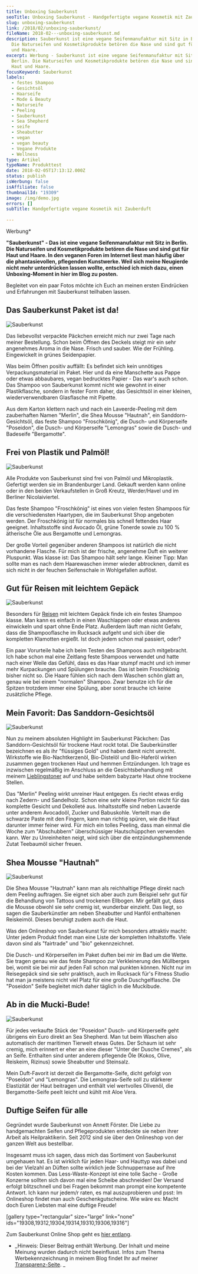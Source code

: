 ```yaml
---
title: Unboxing Sauberkunst
seoTitle: Unboxing Sauberkunst - Handgefertigte vegane Kosmetik mit Zauberduft
slug: unboxing-sauberkunst
link: /2018/02/unboxing-sauberkunst/
fileName: 2018-02---unboxing-sauberkunst.md
description: Sauberkunst ist eine vegane Seifenmanufaktur mit Sitz in Berlin.
  Die Naturseifen und Kosmetikprodukte betören die Nase und sind gut für Haut
  und Haare.
excerpt: Werbung - Sauberkunst ist eine vegane Seifenmanufaktur mit Sitz in
  Berlin. Die Naturseifen und Kosmetikprodukte betören die Nase und sind gut für
  Haut und Haare.
focusKeyword: Sauberkunst
labels:
  - festes Shampoo
  - Gesichtsöl
  - Haarseife
  - Mode & Beauty
  - Naturseife
  - Peeling
  - Sauberkunst
  - Sea Shepherd
  - seife
  - Sheabutter
  - vegan
  - vegan beauty
  - Vegane Produkte
  - Wellness
type: Artikel
typeName: Produkttest
date: 2018-02-05T17:13:12.000Z
status: publish
isWerbung: false
isAffiliate: false
thumbnailId: "19309"
image: /img/demo.jpg
errors: []
subTitle: Handgefertigte vegane Kosmetik mit Zauberduft
  
---
```


Werbung\*

**"Sauberkunst" - Das ist eine vegane Seifenmanufaktur mit Sitz in Berlin. Die
Naturseifen und Kosmetikprodukte betören die Nase und sind gut für Haut und
Haare. In den veganen Foren im Internet liest man häufig über die
phantasievollen, pflegenden Kunstwerke. Weil sich meine Neugierde nicht mehr
unterdrücken lassen wollte, entschied ich mich dazu, einen Unboxing-Moment in
hier im Blog zu posten.**

Begleitet von ein paar Fotos möchte ich Euch an meinen ersten Eindrücken und
Erfahrungen mit Sauberkunst teilhaben lassen.

## Das Sauberkunst Paket ist da!

![Sauberkunst](http://cardamonchai.com/wp-content/uploads/2018/01/39847370992_0ddb8d188c_z-300x200.jpg)

Das liebevollst verpackte Päckchen erreicht mich nur zwei Tage nach meiner
Bestellung. Schon beim Öffnen des Deckels steigt mir ein sehr angenehmes Aroma
in die Nase. Frisch und sauber. Wie der Frühling. Eingewickelt in grünes
Seidenpapier.

Was beim Öffnen positiv auffällt: Es befindet sich kein unnötiges
Verpackungsmaterial im Paket. Hier und da eine Manschette aus Pappe oder etwas
abbaubares, vegan bedrucktes Papier - Das war's auch schon. Das Shampoo von
Sauberkunst kommt nicht wie gewohnt in einer Plastikflasche, sondern in fester
Form daher, das Gesichtsöl in einer kleinen, wiederverwendbaren Glasflasche mit
Pipette.

Aus dem Karton klettern nach und nach ein Laveerde-Peeling mit dem zauberhaften
Namen "Merlin", die Shea Mousse "Hautnah", ein Sanddorn-Gesichtsöl, das feste
Shampoo "Froschkönig", die Dusch- und Körperseife "Poseidon", die Dusch- und
Körperseife "Lemongras" sowie die Dusch- und Badeseife "Bergamotte".

## Frei von Plastik und Palmöl!

![Sauberkunst](http://cardamonchai.com/wp-content/uploads/2018/01/26006497548_1f033b7aaf_z-300x200.jpg)

Alle Produkte von Sauberkunst sind frei von Palmöl und Mikroplastik. Gefertigt
werden sie im Brandenburger Land. Gekauft werden kann online oder in den beiden
Verkaufstellen in Groß Kreutz, Werder/Havel und im Berliner Nicolaiviertel.

Das feste Shampoo "Froschkönig" ist eines von vielen festen Shampoos für die
verschiedensten Haartypen, die im Sauberkunst Shop angeboten werden. Der
Froschkönig ist für normales bis schnell fettendes Haar geeignet. Inhaltsstoffe
sind Avocado Öl, grüne Tonerde sowie zu 100 % ätherische Öle aus Bergamotte und
Lemongras.

Der große Vorteil gegenüber anderen Shampoos ist natürlich die nicht vorhandene
Flasche. Für mich ist der frische, angenehme Duft ein weiterer Pluspunkt. Was
klasse ist: Das Shampoo hält sehr lange. Kleiner Tipp: Man sollte man es nach
dem Haarewaschen immer wieder abtrocknen, damit es sich nicht in der feuchen
Seifenschale in Wohlgefallen auflöst.

## Gut für Reisen mit leichtem Gepäck

![Sauberkunst](http://cardamonchai.com/wp-content/uploads/2018/01/25008095327_de7c0c745a_z-300x200.jpg)

Besonders für [Reisen](/category/unterwegs/reisen/) mit leichtem Gepäck finde
ich ein festes Shampoo klasse. Man kann es einfach in einen Waschlappen oder
etwas anderes einwickeln und spart ohne Ende Platz. Außerdem läuft man nicht
Gefahr, dass die Shampooflasche im Rucksack aufgeht und sich über die kompletten
Klamotten ergießt. Ist doch jedem schon mal passiert, oder?

Ein paar Vorurteile habe ich beim Testen des Shampoos auch mitgebracht. Ich habe
schon mal eine Zeitlang feste Shampoos verwendet und hatte nach einer Weile das
Gefühl, dass es das Haar stumpf macht und ich immer mehr Kurpackungen und
Spülungen brauche. Das ist beim Froschkönig bisher nicht so. Die Haare fühlen
sich nach dem Waschen schön glatt an, genau wie bei einem "normalen" Shampoo.
Zwar benutze ich für die Spitzen trotzdem immer eine Spülung, aber sonst brauche
ich keine zusätzliche Pflege.

## Mein Favorit: Das Sanddorn-Gesichtsöl

![Sauberkunst](http://cardamonchai.com/wp-content/uploads/2018/01/26006529588_b8d8ba4e32_z-300x200.jpg)

Nun zu meinem absoluten Highlight im Sauberkunst Päckchen: Das
Sanddorn-Gesichtsöl für trockene Haut rockt total. Die Sauberkünstler bezeichnen
es als ihr "flüssiges Gold" und haben damit nicht unrecht. Wirkstoffe wie
Bio-Nachtkerzenöl, Bio-Distelöl und Bio-Haferöl wirken zusammen gegen trockenen
Haut und hemmen Entzündungen. Ich trage es inzwischen regelmäßig im Anschluss an
die Gesichtsbehandlung mit meinem [Lieblingstoner](/2018/01/santaverde/) auf und
habe seitdem babyzarte Haut ohne trockene Stellen.

Das "Merlin" Peeling wirkt unreiner Haut entgegen. Es riecht etwas erdig nach
Zedern- und Sandelholz. Schon eine sehr kleine Portion reicht für das komplette
Gesicht und Dekolleté aus. Inhaltsstoffe sind neben Lavaerde unter anderem
Avocadoöl, Zucker und Babuskohle. Verteilt man die schwarze Paste mit den
Fingern, kann man richtig spüren, wie die Haut darunter immer feiner wird. Für
mich ein tolles Peeling, dass man einmal die Woche zum "Abschubbern"
überschüssiger Hautschüppchen verwenden kann. Wer zu Unreinheiten neigt, wird
sich über die entzündungshemmende Zutat Teebaumöl sicher freuen.

## Shea Mousse "Hautnah"

![Sauberkunst](http://cardamonchai.com/wp-content/uploads/2018/01/26006532538_0236c4cf8d_z-300x200.jpg)

Die Shea Mousse "Hautnah" kann man als reichhaltige Pflege direkt nach dem
Peeling auftragen. Sie eignet sich aber auch zum Beispiel sehr gut für die
Behandlung von Tattoos und trockenen Ellbogen. Mir gefällt gut, dass die Mousse
obwohl sie sehr cremig ist, wunderbar einzieht. Das liegt, so sagen die
Sauberkünstler am neben Sheabutter und Hanföl enthaltenen Reiskeimöl. Dieses
beruhigt zudem auch die Haut.

Was den Onlineshop von Sauberkunst für mich besonders attraktiv macht: Unter
jedem Produkt findet man eine Liste der kompletten Inhaltstoffe. Viele davon
sind als "fairtrade" und "bio" gekennzeichnet.

Die Dusch- und Körperseifen im Paket duften bei mir im Bad um die Wette. Sie
tragen genau wie das feste Shampoo zur Verkleinerung des Müllberges bei, womit
sie bei mir auf jeden Fall schon mal punkten können. Nicht nur im Reisegepäck
sind sie sehr praktisch, auch im Rucksack für's Fitness Studio hat man ja
meistens nicht viel Platz für eine große Duschgelflasche. Die "Poseidon" Seife
begleitet mich daher täglich in die Muckibude.

## Ab in die Mucki-Bude!

![Sauberkunst](http://cardamonchai.com/wp-content/uploads/2018/01/39847363092_3c3da7a3a9_z-300x200.jpg)

Für jedes verkaufte Stück der "Poseidon" Dusch- und Körperseife geht übrigens
ein Euro direkt an Sea Shepherd. Man tut beim Waschen also automatisch der
maritimen Tierwelt etwas Gutes. Der Schaum ist sehr cremig, mich erinnert er
eher an eine dieser "Unter der Dusche Cremes", als an Seife. Enthalten sind
unter anderem pflegende Öle (Kokos, Olive, Reiskeim, Rizinus) sowie Sheabutter
und Steinsalz.

Mein Duft-Favorit ist derzeit die Bergamotte-Seife, dicht gefolgt von "Poseidon"
und "Lemongras". Die Lemongras-Seife soll zu stärkerer Elastizität der Haut
beitragen und enthält viel wertvolles Olivenöl, die Bergamotte-Seife peelt
leicht und kühlt mit Aloe Vera.

## Duftige Seifen für alle

Gegründet wurde Sauberkunst von Annett Förster. Die Liebe zu handgemachten
Seifen und Pflegeprodukten entdeckte sie neben ihrer Arbeit als Heilpraktikerin.
Seit 2012 sind sie über den Onlineshop von der ganzen Welt aus bestellbar.

Insgesamt muss ich sagen, dass mich das Sortiment von Sauberkunst umgehauen hat.
Es ist wirklich für jeden Haar- und Hauttyp was dabei und bei der Vielzahl an
Düften sollte wirklich jede Schnuppernase auf ihre Kosten kommen. Das
Less-Waste-Konzept ist eine tolle Sache - Große Konzerne sollten sich davon mal
eine Scheibe abschneiden! Der Versand erfolgt blitzschnell und bei Fragen
bekommt man prompt eine kompetente Antwort. Ich kann nur jedem/r raten, es mal
auszuprobieren und psst: Im Onlineshop findet man auch Geschenkgutscheine. Wie
wäre es: Macht doch Euren Liebsten mal eine duftige Freude!

[gallery type="rectangular" size="large" link="none"
ids="19308,19312,19304,19314,19310,19306,19316"]

Zum Sauberkunst Online Shop geht es
[hier entlang](http://www.sauberkunst.de/epages/es948784.sf/de_DE/?ObjectPath=/Shops/es948784/Categories).

- _Hinweis: Dieser Beitrag enthält Werbung. Der Inhalt und meine Meinung wurden
  dadurch nicht beeinflusst. Infos zum Thema Werbekennzeichnung in meinem Blog
  findet Ihr auf meiner [Transparenz-Seite](/werbung/). _

  